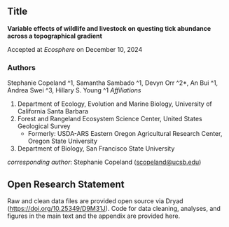 ## Title ##
**Variable effects of wildlife and livestock on questing tick abundance across a topographical gradient**

Accepted at *Ecosphere* on December 10, 2024

### Authors ###
Stephanie Copeland ^1, Samantha Sambado ^1, Devyn Orr ^2*, An Bui ^1, Andrea Swei ^3, Hillary S. Young ^1
*Affiliations*
1. Department of Ecology, Evolution and Marine Biology, University of California Santa Barbara
2. Forest and Rangeland Ecosystem Science Center, United States Geological Survey
   * Formerly: USDA-ARS Eastern Oregon Agricultural Research Center, Oregon State University
4. Department of Biology, San Francisco State University

*corresponding author*: Stephanie Copeland (scopeland@ucsb.edu)

## Open Research Statement ##
Raw and clean data files are provided open source via Dryad (https://doi.org/10.25349/D9M31J). Code for data cleaning, analyses, and figures in the main text and the appendix are provided here. 

